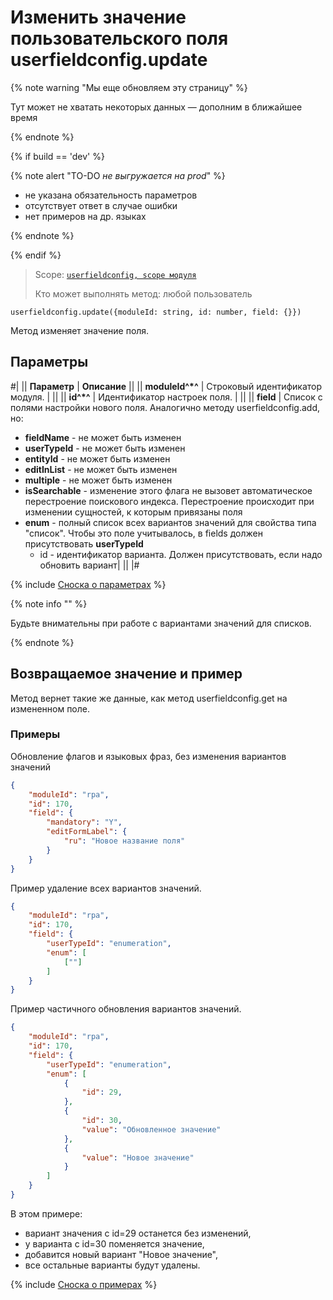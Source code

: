 # Изменить значение пользовательского поля userfieldconfig.update

{% note warning "Мы еще обновляем эту страницу" %}

Тут может не хватать некоторых данных — дополним в ближайшее время

{% endnote %}

{% if build == 'dev' %}

{% note alert "TO-DO _не выгружается на prod_" %}

- не указана обязательность параметров
- отсутствует ответ в случае ошибки
- нет примеров на др. языках
  
{% endnote %}

{% endif %}

> Scope: [`userfieldconfig, scope модуля`](../../../../scopes/permissions.md)
>
> Кто может выполнять метод: любой пользователь

```http
userfieldconfig.update({moduleId: string, id: number, field: {}})
```

Метод изменяет значение поля.

## Параметры

#|
|| **Параметр** | **Описание** ||
|| **moduleId^*^** | Строковый идентификатор модуля.  | ||
|| **id^*^** | Идентификатор настроек поля.  | ||
|| **field** | Список с полями настройки нового поля. Аналогично методу userfieldconfig.add, но:
- **fieldName** - не может быть изменен
- **userTypeId** - не может быть изменен
- **entityId** - не может быть изменен
- **editInList** - не может быть изменен
- **multiple** - не может быть изменен
- **isSearchable** - изменение этого флага не вызовет автоматическое перестроение поискового индекса. Перестроение происходит при изменении сущностей, к которым привязаны поля
- **enum** - полный список всех вариантов значений для свойства типа "список". Чтобы это поле учитывалось, в fields должен присутствовать **userTypeId** 
  - id - идентификатор варианта. Должен присутствовать, если надо обновить вариант| ||
|#

{% include [Сноска о параметрах](../../../../../_includes/required.md) %}

{% note info "" %}

Будьте внимательны при работе с вариантами значений для списков.

{% endnote %}

## Возвращаемое значение и пример

Метод вернет такие же данные, как метод userfieldconfig.get на измененном поле.

### Примеры

Обновление флагов и языковых фраз, без изменения вариантов значений

```json
{
    "moduleId": "rpa",
    "id": 170,
    "field": {
        "mandatory": "Y",
        "editFormLabel": {
            "ru": "Новое название поля"
        }    
    }
}
```

Пример удаление всех вариантов значений.

```json
{
    "moduleId": "rpa",
    "id": 170,
    "field": {
        "userTypeId": "enumeration",
        "enum": [
            [""]
        ]    
    }
}
```

Пример частичного обновления вариантов значений.

```json
{
    "moduleId": "rpa",
    "id": 170,
    "field": {
        "userTypeId": "enumeration",
        "enum": [
            {
                "id": 29,
            },
            {
                "id": 30,
                "value": "Обновленное значение"
            },
            {
                "value": "Новое значение"
            }
        ]    
    }
}
```

В этом примере:
- вариант значения с id=29 останется без изменений,
- у варианта с id=30 поменяется значение,
- добавится новый вариант "Новое значение",
- все остальные варианты будут удалены.
  
{% include [Сноска о примерах](../../../../../_includes/examples.md) %}
